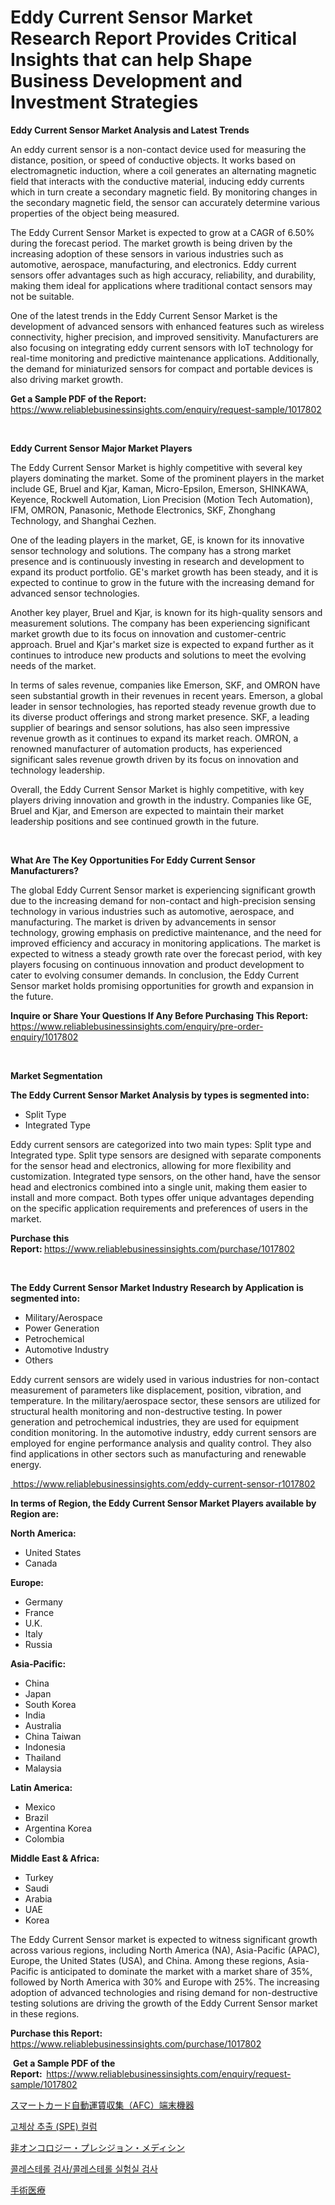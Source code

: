 <p><h1>Eddy Current Sensor Market Research Report Provides Critical Insights that can help Shape Business Development and Investment Strategies</h1></p><p><strong>Eddy Current Sensor Market Analysis and Latest Trends</strong></p>
<p><p>An eddy current sensor is a non-contact device used for measuring the distance, position, or speed of conductive objects. It works based on electromagnetic induction, where a coil generates an alternating magnetic field that interacts with the conductive material, inducing eddy currents which in turn create a secondary magnetic field. By monitoring changes in the secondary magnetic field, the sensor can accurately determine various properties of the object being measured.</p><p>The Eddy Current Sensor Market is expected to grow at a CAGR of 6.50% during the forecast period. The market growth is being driven by the increasing adoption of these sensors in various industries such as automotive, aerospace, manufacturing, and electronics. Eddy current sensors offer advantages such as high accuracy, reliability, and durability, making them ideal for applications where traditional contact sensors may not be suitable.</p><p>One of the latest trends in the Eddy Current Sensor Market is the development of advanced sensors with enhanced features such as wireless connectivity, higher precision, and improved sensitivity. Manufacturers are also focusing on integrating eddy current sensors with IoT technology for real-time monitoring and predictive maintenance applications. Additionally, the demand for miniaturized sensors for compact and portable devices is also driving market growth.</p></p>
<p><strong>Get a Sample PDF of the Report:&nbsp;</strong> <a href="https://www.reliablebusinessinsights.com/enquiry/request-sample/1017802">https://www.reliablebusinessinsights.com/enquiry/request-sample/1017802</a></p>
<p>&nbsp;</p>
<p><strong>Eddy Current Sensor Major Market Players</strong></p>
<p><p>The Eddy Current Sensor Market is highly competitive with several key players dominating the market. Some of the prominent players in the market include GE, Bruel and Kjar, Kaman, Micro-Epsilon, Emerson, SHINKAWA, Keyence, Rockwell Automation, Lion Precision (Motion Tech Automation), IFM, OMRON, Panasonic, Methode Electronics, SKF, Zhonghang Technology, and Shanghai Cezhen.</p><p>One of the leading players in the market, GE, is known for its innovative sensor technology and solutions. The company has a strong market presence and is continuously investing in research and development to expand its product portfolio. GE's market growth has been steady, and it is expected to continue to grow in the future with the increasing demand for advanced sensor technologies.</p><p>Another key player, Bruel and Kjar, is known for its high-quality sensors and measurement solutions. The company has been experiencing significant market growth due to its focus on innovation and customer-centric approach. Bruel and Kjar's market size is expected to expand further as it continues to introduce new products and solutions to meet the evolving needs of the market.</p><p>In terms of sales revenue, companies like Emerson, SKF, and OMRON have seen substantial growth in their revenues in recent years. Emerson, a global leader in sensor technologies, has reported steady revenue growth due to its diverse product offerings and strong market presence. SKF, a leading supplier of bearings and sensor solutions, has also seen impressive revenue growth as it continues to expand its market reach. OMRON, a renowned manufacturer of automation products, has experienced significant sales revenue growth driven by its focus on innovation and technology leadership.</p><p>Overall, the Eddy Current Sensor Market is highly competitive, with key players driving innovation and growth in the industry. Companies like GE, Bruel and Kjar, and Emerson are expected to maintain their market leadership positions and see continued growth in the future.</p></p>
<p>&nbsp;</p>
<p><strong>What Are The Key Opportunities For Eddy Current Sensor Manufacturers?</strong></p>
<p><p>The global Eddy Current Sensor market is experiencing significant growth due to the increasing demand for non-contact and high-precision sensing technology in various industries such as automotive, aerospace, and manufacturing. The market is driven by advancements in sensor technology, growing emphasis on predictive maintenance, and the need for improved efficiency and accuracy in monitoring applications. The market is expected to witness a steady growth rate over the forecast period, with key players focusing on continuous innovation and product development to cater to evolving consumer demands. In conclusion, the Eddy Current Sensor market holds promising opportunities for growth and expansion in the future.</p></p>
<p><strong>Inquire or Share Your Questions If Any Before Purchasing This Report:</strong> <a href="https://www.reliablebusinessinsights.com/enquiry/pre-order-enquiry/1017802">https://www.reliablebusinessinsights.com/enquiry/pre-order-enquiry/1017802</a></p>
<p>&nbsp;</p>
<p><strong>Market Segmentation</strong></p>
<p><strong>The Eddy Current Sensor Market Analysis by types is segmented into:</strong></p>
<p><ul><li>Split Type</li><li>Integrated Type</li></ul></p>
<p><p>Eddy current sensors are categorized into two main types: Split type and Integrated type. Split type sensors are designed with separate components for the sensor head and electronics, allowing for more flexibility and customization. Integrated type sensors, on the other hand, have the sensor head and electronics combined into a single unit, making them easier to install and more compact. Both types offer unique advantages depending on the specific application requirements and preferences of users in the market.</p></p>
<p><strong>Purchase this Report:&nbsp;</strong><a href="https://www.reliablebusinessinsights.com/purchase/1017802">https://www.reliablebusinessinsights.com/purchase/1017802</a></p>
<p>&nbsp;</p>
<p><strong>The Eddy Current Sensor Market Industry Research by Application is segmented into:</strong></p>
<p><ul><li>Military/Aerospace</li><li>Power Generation</li><li>Petrochemical</li><li>Automotive Industry</li><li>Others</li></ul></p>
<p><p>Eddy current sensors are widely used in various industries for non-contact measurement of parameters like displacement, position, vibration, and temperature. In the military/aerospace sector, these sensors are utilized for structural health monitoring and non-destructive testing. In power generation and petrochemical industries, they are used for equipment condition monitoring. In the automotive industry, eddy current sensors are employed for engine performance analysis and quality control. They also find applications in other sectors such as manufacturing and renewable energy.</p></p>
<p><a href="https://www.reliablebusinessinsights.com/eddy-current-sensor-r1017802">&nbsp;https://www.reliablebusinessinsights.com/eddy-current-sensor-r1017802</a></p>
<p><strong>In terms of Region, the Eddy Current Sensor Market Players available by Region are:</strong></p>
<p>
    <p> <strong> North America: </strong>
        <ul>
            <li>United States</li>
            <li>Canada</li>
        </ul>
        </p> 
    <p> <strong> Europe: </strong>
        <ul>
            <li>Germany</li>
            <li>France</li>
            <li>U.K.</li>
            <li>Italy</li>
            <li>Russia</li>
        </ul>
        </p> 
    <p> <strong> Asia-Pacific: </strong>
        <ul>
            <li>China</li>
            <li>Japan</li>
            <li>South Korea</li>
            <li>India</li>
            <li>Australia</li>
            <li>China Taiwan</li>
            <li>Indonesia</li>
            <li>Thailand</li>
            <li>Malaysia</li>
        </ul>
        </p> 
    <p> <strong> Latin America: </strong>
        <ul>
            <li>Mexico</li>
            <li>Brazil</li>
            <li>Argentina Korea</li>
            <li>Colombia</li>
        </ul>
        </p> 
    <p> <strong> Middle East & Africa: </strong>
        <ul>
            <li>Turkey</li>
            <li>Saudi</li>
            <li>Arabia</li>
            <li>UAE</li>
            <li>Korea</li>
        </ul>
    </p>
    </p>
<p><p>The Eddy Current Sensor market is expected to witness significant growth across various regions, including North America (NA), Asia-Pacific (APAC), Europe, the United States (USA), and China. Among these regions, Asia-Pacific is anticipated to dominate the market with a market share of 35%, followed by North America with 30% and Europe with 25%. The increasing adoption of advanced technologies and rising demand for non-destructive testing solutions are driving the growth of the Eddy Current Sensor market in these regions.</p></p>
<p><strong>Purchase this Report: </strong><a href="https://www.reliablebusinessinsights.com/purchase/1017802">https://www.reliablebusinessinsights.com/purchase/1017802</a></p>
<p>&nbsp;<strong>Get a Sample PDF of the Report:&nbsp;&nbsp;</strong><a href="https://www.reliablebusinessinsights.com/enquiry/request-sample/1017802">https://www.reliablebusinessinsights.com/enquiry/request-sample/1017802</a></p>
<p><strong></strong></p>
<p><p><a href="https://medium.com/@wgloverbetty988/%E3%82%B0%E3%83%AD%E3%83%BC%E3%83%90%E3%83%AB%E3%82%B9%E3%83%9E%E3%83%BC%E3%83%88%E3%82%AB%E3%83%BC%E3%83%89%E8%87%AA%E5%8B%95%E9%81%8B%E8%B3%83%E5%BE%B4%E5%8F%8E-afc-%E7%AB%AF%E6%9C%AB%E6%A9%9F%E5%99%A8%E5%B8%82%E5%A0%B4%E3%81%AE%E7%8A%B6%E6%B3%81-2024%E5%B9%B4-2031%E5%B9%B4-%E3%81%A8%E5%9C%B0%E5%9F%9F-%E8%A3%BD%E5%93%81-%E3%82%A8%E3%83%B3%E3%83%89%E3%83%A6%E3%83%BC%E3%82%B9%E3%81%AB%E3%82%88%E3%82%8B%E4%BA%88%E6%B8%AC-3af063116379">スマートカード自動運賃収集（AFC）端末機器</a></p><p><a href="https://medium.com/@bennyuigleyjks/%EA%B3%A0%EC%B2%B4%EC%83%81-%EC%B6%94%EC%B6%9C-spe-%EC%BB%AC%EB%9F%BC-%EC%8B%9C%EC%9E%A5-%EA%B7%9C%EB%AA%A8-%EC%A0%90%EC%9C%A0%EC%9C%A8-%EB%B0%8F-%ED%8A%B8%EB%A0%8C%EB%93%9C-%EB%B6%84%EC%84%9D-%EB%B3%B4%EA%B3%A0%EC%84%9C-%EC%A0%9C%ED%92%88-%ED%8F%B4%EB%A6%AC%EB%A8%B8-%EC%BB%AC%EB%9F%BC-%ED%8F%B4%EB%9D%BC-%EC%B9%BC%EB%9F%BC-%EB%AC%B4%EA%B7%B9%EC%84%B1-%EC%B9%BC%EB%9F%BC-%EA%B8%B0%ED%83%80-%EB%B3%84-%EB%B0%8F-%EC%84%B8%EA%B7%B8%EB%A8%BC%ED%8A%B8-%EC%98%88%EC%B8%A1-2024-2031-349b6c3bdd31">고체상 추출 (SPE) 컬럼</a></p><p><a href="https://github.com/decker5351/Market-Research-Report-List-1/blob/main/1687310151949.md">非オンコロジー・プレシジョン・メディシン</a></p><p><a href="https://medium.com/@edaunhshhs/2024%EB%85%84%EB%B6%80%ED%84%B0-2031%EB%85%84%EA%B9%8C%EC%A7%80-%EC%9D%98-cagr%EB%A1%9C-%ED%99%95%EB%8C%80%EB%90%98%EA%B3%A0-%EC%9E%88%EB%8A%94-%EC%BD%9C%EB%A0%88%EC%8A%A4%ED%85%8C%EB%A1%A4-%EC%8A%A4%ED%81%AC%EB%A6%AC%EB%8B%9D-%EC%BD%9C%EB%A0%88%EC%8A%A4%ED%85%8C%EB%A1%A4-%EC%8B%A4%ED%97%98-%EC%8B%9C%EC%9E%A5-%EA%B7%9C%EB%AA%A8%EC%97%90-%EB%8C%80%ED%95%9C-%ED%86%B5%EC%B0%B0%EB%A0%A5-3858af22d028">콜레스테롤 검사/콜레스테롤 실험실 검사</a></p><p><a href="https://github.com/KaydenJohns1964/Market-Research-Report-List-2/blob/main/1517250151948.md">手術医療</a></p></p>